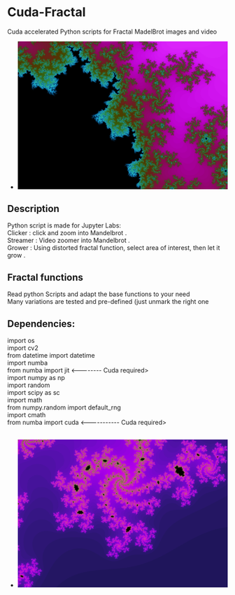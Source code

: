 # Cuda-Fractal
 Cuda accelerated Python scripts for Fractal MadelBrot images and video<br>
 + ![Board](/output/MandelZoom2.png?raw=false)<BR>
## Description
Python script is made for Jupyter Labs: <BR>
Clicker : click and zoom into Mandelbrot .<BR>
Streamer : Video zoomer into Mandelbrot .<BR>
Grower : Using distorted fractal function, select area of interest, then let it grow .<BR>
## Fractal functions
Read python Scripts and adapt the base functions to your need<br>
Many variations are tested and pre-defined (just unmark the right one<br>
## Dependencies:
import os <br>
import cv2 <br>
from datetime import datetime <br>
import numba <br>
from numba import jit  <-------- Cuda required> <br>
import numpy as np <br>
import random <br>
import scipy as sc <br>
import math <br>
from numpy.random import default_rng <br>
import cmath <br>
from numba import cuda <----------- Cuda required> <br> <br>
+ ![Board](/output/MandelZoom11.png?raw=false)<BR>





